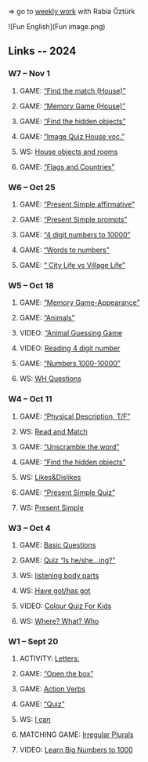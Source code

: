 
⇒ go to [weekly work](https://eyler.blogspot.com/p/special.html) with Rabia Öztürk

![Fun English](Fun image.png)

## Links -- 2024

### W7 – Nov 1
1) GAME: <a target=fun href="https://wordwall.net/resource/5123063">“Find the match (House)”</a>

3) GAME: <a target=fun href="https://wordwall.net/resource/5124460">“Memory Game (House)”</a>

4) GAME: <a target=fun href="https://highlightskids.com/games/hidden-pictures/harvest-apples">“Find the hidden objects”</a>

6) GAME: <a target=fun href="https://wordwall.net/resource/5157286/l-3-house-voc-g1-2">“Image Quiz House voc.”</a>

7) WS: <a target=fun href="https://liveworksheets.com/worksheets/en/English_as_a_Second_Language_(ESL)/The_house/House_objects_and_rooms_og2118lk">House objects and rooms</a>

8) GAME: <a target=fun href="https://baamboozle.com/game/194958">“Flags and Countries”</a>


### W6 – Oct 25
1. GAME: <a target=fun href="https://wordwall.net/resource/5183722">“Present Simple affirmative”</a>

2. GAME: <a target=fun href="https://baamboozle.com/game/113792">“Present Simple prompts”</a>

3. GAME: <a target=fun href="https://baamboozle.com/game/184917">“4 digit numbers to 10000”</a>

4. GAME: <a target=fun href="https://wordwall.net/resource/5122295">“Words to numbers”</a>

5. GAME: <a target=fun href="https://wordwall.net/resource/5181892">“ City Life vs Village Life”</a>


### W5 – Oct 18
1. GAME: <a target=fun href="https://wordwall.net/resource/4815127">“Memory Game-Appearance”</a>

2. GAME: <a target=fun href="https://baamboozle.com/game/100484">“Animals”</a>

3. VIDEO: <a href="https://youtube.com/watch?v=lU3t91UUgF0">“Animal Guessing Game</a>

4. VIDEO: <a href="https://youtube.com/watch?v=F2gNcRa1e7Q">Reading 4 digit number</a>

5. GAME: <a target=fun href="https://wordwall.net/resource/4969951/l3-numbers-1000-10000">“Numbers 1000-10000”</a>

6. WS: <a target=fun href="https://liveworksheets.com/worksheets/en/English_as_a_Second_Language_(ESL)/Wh_questions/Wh_Questions_cc1297851rm">WH Questions</a>

### W4 – Oct 11
1. GAME: <a target=fun href="https://wordwall.net/resource/4662705">“Physical Description, T/F”</a>

2. WS: <a target=fun href="https://liveworksheets.com/w/en/english-second-language-esl/224316">Read and Match</a>

3. GAME: <a target=fun href="https://wordwall.net/resource/4639059/l3-w52-family">“Unscramble the word”</a>

4. GAME: <a target=fun href="https://highlightskids.com/games/hidden-pictures/runaway-rabbit">“Find the hidden objects”</a>

5. WS: <a target=fun href="https://liveworksheets.com/worksheets/en/English_as_a_Second_Language_(ESL)/Likes_and_dislikes/Likes_and_dislikes_(listening)_ig406jz">Likes&Dislikes</a>

6. GAME: <a target=fun href="https://wordwall.net/resource/4573107/present-simple">“Present Simple Quiz”</a>

7. WS: <a target=fun href="https://liveworksheets.com/worksheets/en/English_as_a_Second_Language_(ESL)/Daily_Routines/Daily_Routines_nh18772on">Present Simple</a>

### W3 – Oct 4
1. GAME: <a target=fun href="https://baamboozle.com/game/75820">Basic Questions</a>

2. GAME: <a target=fun href="https://wordwall.net/resource/3899701">Quiz “Is he/she...ing?”</a>

3. WS: <a target=fun href="https://liveworksheets.com/worksheets/en/English_as_a_Second_Language_(ESL)/Parts_of_the_body/I_am_a_monster_it1803021oe">listening body parts</a>

4. WS: <a target=fun href="https://liveworksheets.com/li2123960xf">Have got/has got</a>

5. VIDEO: <a href="https://youtube.com/watch?v=fa7uxFZUsk8">Colour Quiz For Kids</a>

6. WS: <a target=fun href="https://liveworksheets.com/worksheets/en/English_as_a_Second_Language_(ESL)/Wh_questions/Who-Where-What_ic1727652kb">Where? What? Who</a>

### W1 – Sept 20
1. ACTIVITY: <a target=fun href="https://liveworksheets.com/va193687ga">Letters:</a>

2. GAME: <a target=fun href="https://wordwall.net/resource/20211403">“Open the box”</a>

3. GAME: <a target=fun href="https://baamboozle.com/game/55619">Action Verbs</a>

4. GAME: <a target=fun href="https://wordwall.net/resource/20211634">“Quiz”</a>

5. WS: <a target=fun href="https://liveworksheets.com/worksheets/en/English_as_a_Second_Language_(ESL)/Free_Time_activities/Listening_Activity*_Sports_aj255381tl">I can</a>

6. MATCHING GAME: <a target=fun href="https://liveworksheets.com/worksheets/en/English_as_a_Second_Language_(ESL)/Irregular_plurals/Irregular_plural_nouns_zk7860tz">Irregular Plurals</a>

7. VIDEO: <a href="https://youtube.com/watch?v=vOZJw-V1qtI">Learn Big Numbers to 1000</a>


<script>
let i = document.createElement('link')
i.rel="icon"; i.href="/YZ/Ruya/Fun icon.png"
document.head.append(i)
document.title='Fun English'
</script>
